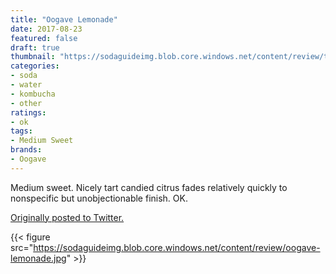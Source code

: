 ```yaml
---
title: "Oogave Lemonade"
date: 2017-08-23
featured: false
draft: true
thumbnail: "https://sodaguideimg.blob.core.windows.net/content/review/thumbs/oogave-lemonade.jpg"
categories:
- soda
- water
- kombucha
- other
ratings:
- ok
tags:
- Medium Sweet
brands:
- Oogave
---
```


Medium sweet. Nicely tart candied citrus fades relatively quickly to nonspecific but unobjectionable finish. OK.

[Originally posted to Twitter.](https://twitter.com/Cavorter/status/900429359776976896)

{{< figure src="https://sodaguideimg.blob.core.windows.net/content/review/oogave-lemonade.jpg" >}}

